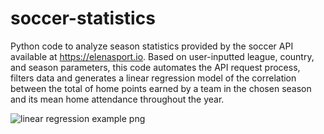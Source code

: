 # soccer-statistics
Python code to analyze season statistics provided by the soccer API available at https://elenasport.io. Based on user-inputted league, country, and season parameters, this code automates the API request process, filters data and generates a linear regression model of the correlation between the total of home points earned by a team in the chosen season and its mean home attendance throughout the year.

![linear regression example png](https://user-images.githubusercontent.com/91127693/149636084-b6e0b9cc-fc0b-44ad-93d3-f46141100277.png)
